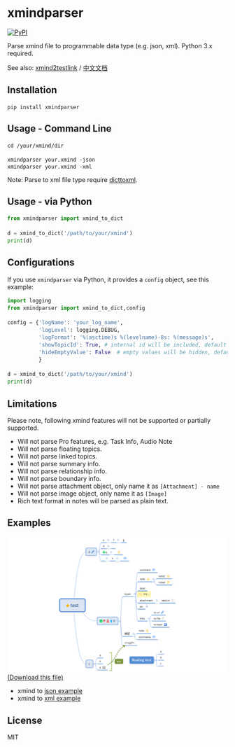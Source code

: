 # xmindparser

[![PyPI](https://img.shields.io/pypi/v/xmindparser.svg)](https://pypi.org/project/xmindparser/)

Parse xmind file to programmable data type (e.g. json, xml). Python 3.x required.

See also: [xmind2testlink](https://github.com/tobyqin/xmind2testlink) / [中文文档](https://betacat.online/posts/2018-07-01/parse-xmind-to-programmable-data-type/)

## Installation

```shell
pip install xmindparser
```

## Usage - Command Line

```shell
cd /your/xmind/dir

xmindparser your.xmind -json
xmindparser your.xmind -xml
```

Note: Parse to xml file type require [dicttoxml](https://pypi.org/project/dicttoxml/).

## Usage - via Python

```python
from xmindparser import xmind_to_dict

d = xmind_to_dict('/path/to/your/xmind')
print(d)
```

## Configurations

If you use `xmindparser` via Python, it provides a `config` object, see this example:

```python
import logging
from xmindparser import xmind_to_dict,config

config = {'logName': 'your_log_name',
          'logLevel': logging.DEBUG,
          'logFormat': '%(asctime)s %(levelname)-8s: %(message)s',
          'showTopicId': True, # internal id will be included, default = False
          'hideEmptyValue': False  # empty values will be hidden, default = True
          }

d = xmind_to_dict('/path/to/your/xmind')
print(d)

```

## Limitations

Please note, following xmind features will not be supported or partially supported.

- Will not parse Pro features, e.g. Task Info, Audio Note
- Will not parse floating topics.
- Will not parse linked topics.
- Will not parse summary info.
- Will not parse relationship info.
- Will not parse boundary info.
- Will not parse attachment object, only name it as `[Attachment] - name`
- Will not parse image object, only name it as `[Image]`
- Rich text format in notes will be parsed as plain text.

## Examples

![Xmind Example](doc/xmind.png)
[(Download this file)](tests/test.xmind)

- xmind to [json example](doc/example.json)
- xmind to [xml example](doc/example.xml)

## License

MIT
